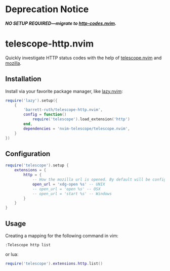 # Deprecation Notice

**_NO SETUP REQUIRED&mdash;migrate to [http-codes.nvim](https://github.com/barrett-ruth/http-codes.nvim)._**

# telescope-http.nvim

Quickly investigate HTTP status codes with the help of
[telescope.nvim](https://github.com/nvim-telescope/telescope.nvim)
and [mozilla](https://developer.mozilla.org/en-US/docs/Web/HTTP).

## Installation

Install via your favorite package manager, like [lazy.nvim](https://github.com/folke/lazy.nvim):

```lua
require('lazy').setup({
    {
        'barrett-ruth/telescope-http.nvim',
        config = function()
            require('telescope').load_extension('http')
        end,
        dependencies = 'nvim-telescope/telescope.nvim',
    }
})
```

## Configuration

```lua
require('telescope').setup {
    extensions = {
        http = {
            -- How the mozilla url is opened. By default will be configured based on OS:
            open_url = 'xdg-open %s' -- UNIX
            -- open_url = 'open %s' -- OSX
            -- open_url = 'start %s' -- Windows
        }
    }
}
```

## Usage

Creating a mapping for the following command in vim:

```vim
:Telescope http list
```

or lua:

```lua
require('telescope').extensions.http.list()
```
